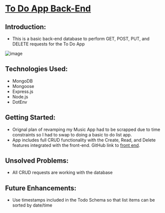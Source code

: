 # [To Do App Back-End](https://to-do-list-back-end-0jhw.onrender.com/todos) 

## Introduction: 
- This is a basic back-end database to perform GET, POST, PUT, and DELETE requests for the To Do App

![image](https://github.com/C3-PIO/ToDoListBE/assets/122887922/250589ed-8d49-46ac-a3cf-8dc838d85a24)

## Technologies Used: 
- MongoDB
- Mongoose
- Express.js
- Node.js
- DotEnv

## Getting Started:
- Orignal plan of revamping my Music App had to be scrapped due to time constraints so I had to swap to doing a basic to do list app.
- App includes full CRUD functionality with the Create, Read, and Delete features integrated with the front-end. GitHub link to [front end](https://github.com/C3-PIO/ToDoList).

## Unsolved Problems:
- All CRUD requests are working with the database

## Future Enhancements:
- Use timestamps included in the Todo Schema so that list items can be sorted by date/time 
